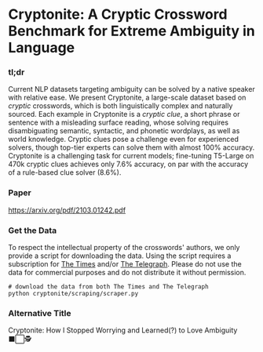 # Cryptonite: A Cryptic Crossword Benchmark for Extreme Ambiguity in Language

### tl;dr

Current NLP datasets targeting ambiguity can be solved by a native speaker with relative ease.
We present Cryptonite, a large-scale dataset based on _cryptic_ crosswords, which is both linguistically complex and naturally sourced.
Each example in Cryptonite is a _cryptic clue_, a short phrase or sentence with a misleading surface reading, whose solving requires disambiguating semantic, syntactic, and phonetic wordplays, as well as world knowledge.
Cryptic clues pose a challenge even for experienced solvers, though top-tier experts can solve them with almost 100% accuracy.
Cryptonite is a challenging task for current models; fine-tuning T5-Large on 470k cryptic clues achieves only 7.6% accuracy, on par with the accuracy of a rule-based clue solver (8.6%).

### Paper

https://arxiv.org/pdf/2103.01242.pdf

### Get the Data

To respect the intellectual property of the crosswords' authors, we only provide a script for downloading the data. Using the script requires a subscription for [The Times](https://globalstore.thetimes.co.uk/?ILC=INTL-TNL_The_Times-Conversion_Page-Homepage-2020) and/or [The Telegraph](https://puzzles.telegraph.co.uk/subscribe?icid=puzzles_reg_subnavbar). Please do not use the data for commercial purposes and do not distribute it without permission.

```
# download the data from both The Times and The Telegraph
python cryptonite/scraping/scraper.py
```


### Alternative Title
Cryptonite: How I Stopped Worrying and Learned(?) to Love Ambiguity :black_large_square::white_large_square::detective:
